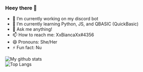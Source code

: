### Heey there 👋

- 🔭 I’m currently working on my discord bot
- 🌱 I’m currently learning Python, JS, and QBASIC (QuickBasic)
- 💬 Ask me anything!
- 📫 How to reach me: XxBiancaXx#4356
- 😄 Pronouns: She/Her
- ⚡ Fun fact: Nu

![My github stats](https://github-readme-stats.vercel.app/api?username=XxBiancaXx&show_icons=true&hide_border=true&count_private=true&include_all_commits=true&theme=radical)
<br>
![Top Langs](https://github-readme-stats.vercel.app/api/top-langs/?username=XxBiancaXx&show_icons=true&hide_border=true&count_private=true&include_all_commits=true&theme=radical)

